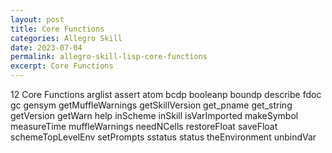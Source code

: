 ```yaml
---
layout: post
title: Core Functions
categories: Allegro Skill
date: 2023-07-04
permalink: allegro-skill-lisp-core-functions
excerpt: Core Functions
---
```


12 Core Functions
arglist
assert
atom
bcdp
booleanp
boundp
describe
fdoc
gc
gensym
getMuffleWarnings
getSkillVersion
get_pname
get_string
getVersion
getWarn
help
inScheme
inSkill
isVarImported
makeSymbol
measureTime
muffleWarnings
needNCells
restoreFloat
saveFloat
schemeTopLevelEnv
setPrompts
sstatus
status
theEnvironment
unbindVar